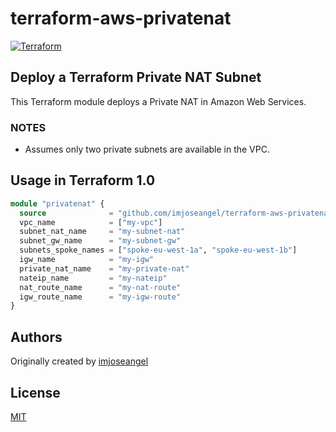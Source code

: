 # terraform-aws-privatenat

[![Terraform](https://github.com/imjoseangel/terraform-aws-privatenat/actions/workflows/terraform.yml/badge.svg)](https://github.com/imjoseangel/terraform-aws-privatenat/actions/workflows/terraform.yml)

## Deploy a Terraform Private NAT Subnet

This Terraform module deploys a Private NAT in Amazon Web Services.

### NOTES

* Assumes only two private subnets are available in the VPC.

## Usage in Terraform 1.0

```terraform
module "privatenat" {
  source              = "github.com/imjoseangel/terraform-aws-privatenat"
  vpc_name            = ["my-vpc"]
  subnet_nat_name     = "my-subnet-nat"
  subnet_gw_name      = "my-subnet-gw"
  subnets_spoke_names = ["spoke-eu-west-1a", "spoke-eu-west-1b"]
  igw_name            = "my-igw"
  private_nat_name    = "my-private-nat"
  nateip_name         = "my-nateip"
  nat_route_name      = "my-nat-route"
  igw_route_name      = "my-igw-route"
}
```

## Authors

Originally created by [imjoseangel](http://github.com/imjoseangel)

## License

[MIT](LICENSE)

